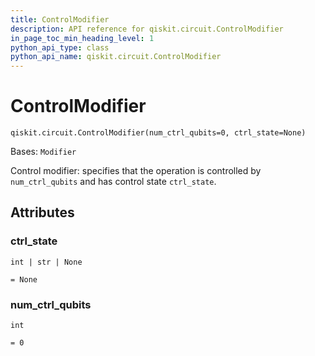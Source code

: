 ```yaml
---
title: ControlModifier
description: API reference for qiskit.circuit.ControlModifier
in_page_toc_min_heading_level: 1
python_api_type: class
python_api_name: qiskit.circuit.ControlModifier
---
```


# ControlModifier

<span id="qiskit.circuit.ControlModifier" />

`qiskit.circuit.ControlModifier(num_ctrl_qubits=0, ctrl_state=None)`

Bases: `Modifier`

Control modifier: specifies that the operation is controlled by `num_ctrl_qubits` and has control state `ctrl_state`.

## Attributes

<span id="qiskit.circuit.ControlModifier.ctrl_state" />

### ctrl\_state

`int | str | None`

`= None`

<span id="qiskit.circuit.ControlModifier.num_ctrl_qubits" />

### num\_ctrl\_qubits

`int`

`= 0`

